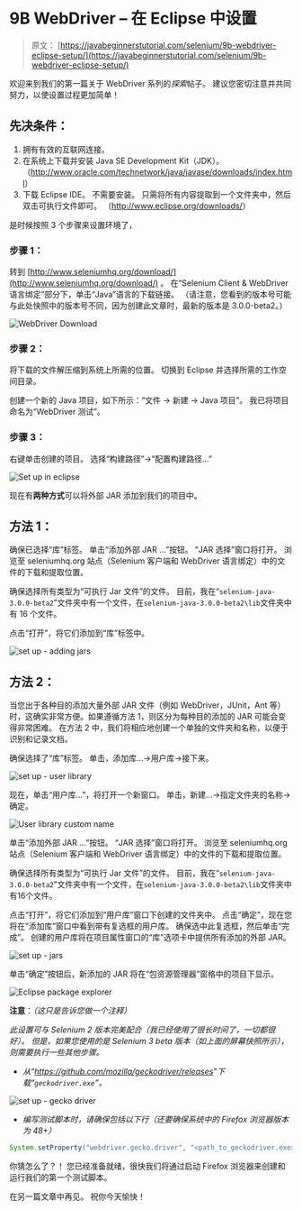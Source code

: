 # 9B WebDriver – 在 Eclipse 中设置

> 原文： [https://javabeginnerstutorial.com/selenium/9b-webdriver-eclipse-setup/](https://javabeginnerstutorial.com/selenium/9b-webdriver-eclipse-setup/)

欢迎来到我们的第一篇关于 WebDriver 系列的*探索*帖子。 建议您密切注意并共同努力，以使设置过程更加简单！

## 先决条件：

1.  拥有有效的互联网连接。
2.  在系统上下载并安装 Java SE Development Kit（JDK）。 （<http://www.oracle.com/technetwork/java/javase/downloads/index.html>）
3.  下载 Eclipse IDE。 不需要安装。 只需将所有内容提取到一个文件夹中，然后双击可执行文件即可。 （<http://www.eclipse.org/downloads/>）

是时候按照 3 个步骤来设置环境了，

### 步骤 1：

转到 [http://www.seleniumhq.org/download/](http://www.seleniumhq.org/download/) 。 在“Selenium Client & WebDriver 语言绑定”部分下，单击“Java”语言的下载链接。 （请注意，您看到的版本号可能与此处快照中的版本号不同，因为创建此文章时，最新的版本是 3.0.0-beta2。）

![WebDriver Download](img/0b73e11622eb81a47c315a5dfca2bd33.png)

### 步骤 2：

将下载的文件解压缩到系统上所需的位置。 切换到 Eclipse 并选择所需的工作空间目录。

创建一个新的 Java 项目，如下所示：“文件 -> 新建 -> Java 项目”。 我已将项目命名为“WebDriver 测试”。

### 步骤 3：

右键单击创建的项目。 选择“构建路径”->“配置构建路径...”

![Set up in eclipse](img/0c13bbcf5a6e7496910ffb5dc4aeff5e.png)

现在有**两种方式**可以将外部 JAR 添加到我们的项目中。

## 方法 1：

确保已选择“库”标签。 单击“添加外部 JAR ...”按钮。 “JAR 选择”窗口将打开。 浏览至 seleniumhq.org 站点（Selenium 客户端和 WebDriver 语言绑定）中的文件的下载和提取位置。

确保选择所有类型为“可执行 Jar 文件”的文件。 目前，我在“`selenium-java-3.0.0-beta2`”文件夹中有一个文件，在`selenium-java-3.0.0-beta2\lib`文件夹中有 16 个文件。

点击“打开”，将它们添加到“库”标签中。

![set up - adding jars](img/880ea8dae2b40384dc07196fdbad4411.png)

## 方法 2：

当您出于各种目的添加大量外部 JAR 文件（例如 WebDriver，JUnit，Ant 等）时，这确实非常方便。如果遵循方法 1，则区分为每种目的添加的 JAR 可能会变得非常困难。 在方法 2 中，我们将相应地创建一个单独的文件夹和名称，以便于识别和记录文档。

确保选择了“库”标签。 单击，添加库…->用户库->接下来。

![set up - user library](img/bf14e54d476d9a29513d8492c9ced139.png)

现在，单击“用户库...”，将打开一个新窗口。 单击，新建...->指定文件夹的名称->确定。

![User library custom name](img/cecbd5cf7bdbab42d44db3cebb5143d1.png)

单击“添加外部 JAR ...”按钮。 “JAR 选择”窗口将打开。 浏览至 seleniumhq.org 站点（Selenium 客户端和 WebDriver 语言绑定）中的文件的下载和提取位置。

确保选择所有类型为“可执行 Jar 文件”的文件。 目前，我在“`selenium-java-3.0.0-beta2`”文件夹中有一个文件，在`selenium-java-3.0.0-beta2\lib`文件夹中有16个文件。

点击“打开”，将它们添加到“用户库”窗口下创建的文件夹中。 点击“确定”，现在您将在“添加库”窗口中看到带有复选框的用户库。 确保选中此复选框，然后单击“完成”。 创建的用户库将在项目属性窗口的“库”选项卡中提供所有添加的外部 JAR。

![set up - jars](img/9b17625febb72772c5a42b94205880b2.png)

单击“确定”按钮后，新添加的 JAR 将在“包资源管理器”窗格中的项目下显示。

![Eclipse package explorer](img/47b2fc334fea0ad2428f1895376e5580.png)

**注意**：*（这只是告诉您做一个注释）*

*此设置可与 Selenium 2 版本完美配合（我已经使用了很长时间了，一切都很好）。 但是，如果您使用的是 Selenium 3 beta 版本（如上面的屏幕快照所示），则需要执行一些其他步骤。*

*   *从“<https://github.com/mozilla/geckodriver/releases>”下载“`geckodriver.exe`”。*

![set up - gecko driver](img/ea1465c979004461a1cb631d319582fe.png)

*   *编写测试脚本时，请确保包括以下行（还要确保系统中的 Firefox 浏览器版本为 48+）*

```java
System.setProperty("webdriver.gecko.driver", "<path_to_geckodriver.exe>");
```

你猜怎么了？！ 您已经准备就绪，很快我们将通过启动 Firefox 浏览器来创建和运行我们的第一个测试脚本。

在另一篇文章中再见。 祝你今天愉快！

